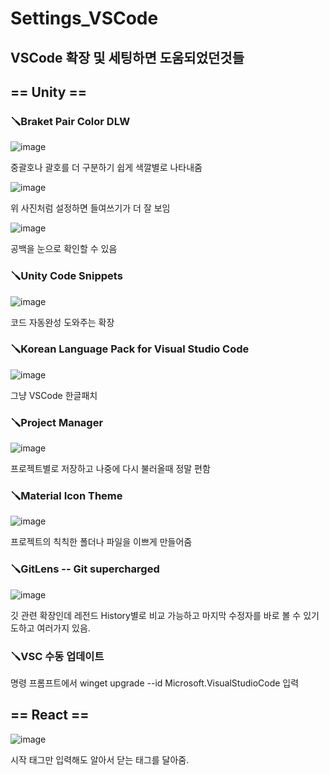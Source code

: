 # Settings_VSCode
## VSCode 확장 및 세팅하면 도움되었던것들

## == Unity ==
### 🪛Braket Pair Color DLW

![image](https://github.com/user-attachments/assets/2f76c777-61e2-43a3-a937-da8cac0ae5c9)

  중괄호나 괄호를 더 구분하기 쉽게 색깔별로 나타내줌

![image](https://github.com/user-attachments/assets/1b92932d-6b13-4318-ac44-9c418ec62d27)

  위 사진처럼 설정하면 들여쓰기가 더 잘 보임

![image](https://github.com/user-attachments/assets/41ebefde-2658-4960-bf6a-06f97c1bcd7e)

  공백을 눈으로 확인할 수 있음




### 🪛Unity Code Snippets

![image](https://github.com/user-attachments/assets/cf09a621-4ba1-4f96-9ecf-4cf4a5bbaa05)

  코드 자동완성 도와주는 확장



### 🪛Korean Language Pack for Visual Studio Code

![image](https://github.com/user-attachments/assets/0706203e-46ce-4417-b861-e5dbe7a19665)

  그냥 VSCode 한글패치



### 🪛Project Manager

![image](https://github.com/user-attachments/assets/05ad9bc7-7a60-42a0-a8f5-75acd0fdd0e6)

  프로젝트별로 저장하고 나중에 다시 불러올때 정말 편함



### 🪛Material Icon Theme

![image](https://github.com/user-attachments/assets/fed94fe5-d34c-4f66-b07d-037902da9881)

  프로젝트의 칙칙한 폴더나 파일을 이쁘게 만들어줌



### 🪛GitLens -- Git supercharged

![image](https://github.com/user-attachments/assets/4a358a10-369a-4610-a6a2-650b57f2c7af)

  깃 관련 확장인데 레전드 History별로 비교 가능하고 마지막 수정자를 바로 볼 수 있기도하고 여러가지 있음.
  


### 🪛VSC 수동 업데이트

 명령 프롬프트에서 winget upgrade --id Microsoft.VisualStudioCode 입력



## == React ==

![image](https://github.com/user-attachments/assets/7f3d434e-5620-4d33-bd6a-13213df15303)

  시작 태그만 입력해도 알아서 닫는 태그를 달아줌.







